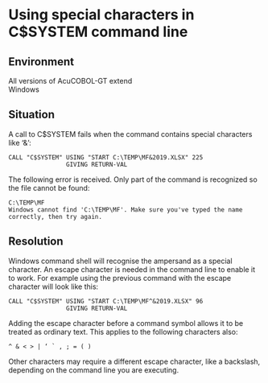# Using special characters in C$SYSTEM command line
## Environment
All versions of AcuCOBOL-GT extend  
Windows  

## Situation
A call to C$SYSTEM fails when the command contains special characters like ‘&’:  

```
CALL "C$SYSTEM" USING "START C:\TEMP\MF&2019.XLSX" 225
                GIVING RETURN-VAL
```

The following error is received. Only part of the command is recognized so the file cannot be found:  

```
C:\TEMP\MF
Windows cannot find 'C:\TEMP\MF'. Make sure you've typed the name correctly, then try again.
```
 
## Resolution
Windows command shell will recognise the ampersand as a special character. An escape character is needed in the command line to enable it to work. For example using the previous command with the escape character will look like this:  

```
CALL "C$SYSTEM" USING "START C:\TEMP\MF^&2019.XLSX" 96
                GIVING RETURN-VAL
```

Adding the escape character before a command symbol allows it to be treated as ordinary text. This applies to the following characters also:  

```
^ & < > | ‘ ` , ; = ( )
```

Other characters may require a different escape character, like a backslash, depending on the command line you are executing.  